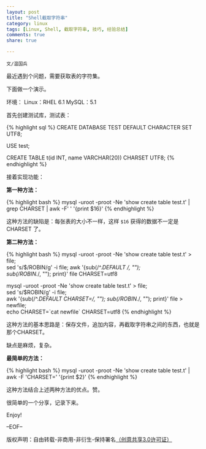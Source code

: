 ```yaml
---
layout: post
title: "Shell截取字符串"
category: linux
tags: [Linux, Shell, 截取字符串, 技巧, 经验总结]
comments: true
share: true

---
```


`文/温国兵`

最近遇到个问题，需要获取表的字符集。

下面做一个演示。

环境：
Linux：RHEL 6.1
MySQL：5.1

首先创建测试库，测试表：

{% highlight sql %}
CREATE DATABASE TEST DEFAULT CHARACTER SET UTF8;

USE test;

CREATE TABLE t(id INT, name VARCHAR(20)) CHARSET UTF8;
{% endhighlight %}

接着实现功能：

**第一种方法：**

{% highlight bash %}
mysql -uroot -proot -Ne 'show create table test.t' | grep CHARSET | awk -F' ' '{print $16}'
{% endhighlight %}

这种方法的缺陷是：每张表的大小不一样，这样 `$16` 获得的数据不一定是 CHARSET 了。

**第二种方法：**

{% highlight bash %}
mysql -uroot -proot -Ne 'show create table test.t' > file; \
sed 's/$/ROBIN/g' -i file; awk '{sub(/^.*DEFAULT /, ""); \
sub(/ROBIN.*/, ""); print}' file
CHARSET=utf8

mysql -uroot -proot -Ne 'show create table test.t' > file; \
sed 's/$ROBIN/g' -i file; \
awk '{sub(/^.*DEFAULT CHARSET=/, ""); sub(/ROBIN.*/, ""); print}' file > newfile; \
echo CHARSET=\`cat newfile\`
CHARSET=utf8
{% endhighlight %}

这种方法的基本思路是：保存文件，追加内容，再截取字符串之间的东西，也就是那个CHARSET。

缺点是麻烦，复杂。

**最简单的方法：**

{% highlight bash %}
mysql -uroot -proot -Ne 'show create table test.t' | awk -F 'CHARSET=' '{print $2}'
{% endhighlight %}

这种方法结合上述两种方法的优点。赞。

很简单的一个分享，记录下来。

Enjoy!

–EOF–

版权声明：自由转载-非商用-非衍生-保持署名<a href="http://creativecommons.org/licenses/by-nc-nd/3.0/deed.zh" target="_blank">（创意共享3.0许可证）</a>
